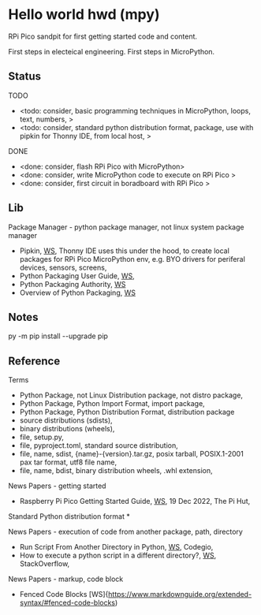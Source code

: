 # Hello world hwd (mpy)

RPi Pico sandpit for first getting started code and content.

First steps in electeical engineering. First steps in MicroPython.

## Status

TODO
* <todo: consider, basic programming techniques in MicroPython, loops, text, numbers, >
* <todo: consider, standard python distribution format, package, use with pipkin for Thonny IDE, from local host, >

DONE
* <done: consider, flash RPi Pico with MicroPython>
* <done: consider, write MicroPython code to execute on RPi Pico >
* <done: consider, first circuit in boradboard with RPi Pico >

## Lib

Package Manager - python package manager, not linux system package manager
* Pipkin, [WS](https://pypi.org/project/pipkin/), Thonny IDE uses this under the hood, to create local packages for RPi Pico MicroPython env, e.g. BYO drivers for periferal devices, sensors, screens,  
* Python Packaging User Guide, [WS](https://packaging.python.org/en/latest/), 
* Python Packaging Authority, [WS](https://www.pypa.io/en/latest/)
* Overview of Python Packaging, [WS](https://packaging.python.org/en/latest/overview/)

## Notes

py -m pip install --upgrade pip

## Reference

Terms
* Python Package, not Linux Distribution package, not distro package, 
* Python Package, Python Import Format, import package, 
* Python Package, Python Distribution Format, distribution package
* source distributions (sdists), 
* binary distributions (wheels), 
* file, setup.py, 
* file, pyproject.toml, standard source distribution, 
* file, name, sdist, {name}-{version}.tar.gz, posix tarball, POSIX.1-2001 pax tar format, utf8 file name, 
* file, name, bdist, binary distribution wheels, .whl extension, 

News Papers - getting started
* Raspberry Pi Pico Getting Started Guide, [WS](https://thepihut.com/blogs/raspberry-pi-tutorials/raspberry-pi-pico-getting-started-guide), 19 Dec 2022, The Pi Hut,

 Standard Python distribution format
* 

News Papers - execution of code from another package, path, directory
* Run Script From Another Directory in Python, [WS](https://codeigo.com/python/run-script-from-another-directory/), Codegio, 
* How to execute a python script in a different directory?, [WS](https://stackoverflow.com/questions/45384429/how-to-execute-a-python-script-in-a-different-directory), StackOverflow, 

News Papers - markup, code block
*  Fenced Code Blocks [WS]{https://www.markdownguide.org/extended-syntax/#fenced-code-blocks)


